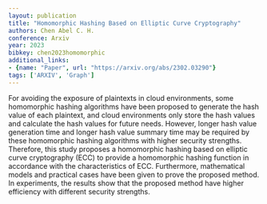 ```yaml
---
layout: publication
title: "Homomorphic Hashing Based on Elliptic Curve Cryptography"
authors: Chen Abel C. H.
conference: Arxiv
year: 2023
bibkey: chen2023homomorphic
additional_links:
- {name: "Paper", url: "https://arxiv.org/abs/2302.03290"}
tags: ['ARXIV', 'Graph']
---
```

For avoiding the exposure of plaintexts in cloud environments, some homomorphic hashing algorithms have been proposed to generate the hash value of each plaintext, and cloud environments only store the hash values and calculate the hash values for future needs. However, longer hash value generation time and longer hash value summary time may be required by these homomorphic hashing algorithms with higher security strengths. Therefore, this study proposes a homomorphic hashing based on elliptic curve cryptography (ECC) to provide a homomorphic hashing function in accordance with the characteristics of ECC. Furthermore, mathematical models and practical cases have been given to prove the proposed method. In experiments, the results show that the proposed method have higher efficiency with different security strengths.
